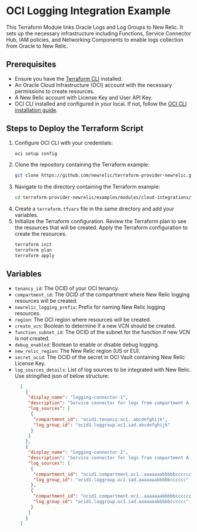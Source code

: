 # OCI Logging Integration Example

This Terraform Module links Oracle Logs and Log Groups to New Relic. It sets up the necessary infrastructure including Functions, Service Connector Hub, IAM policies, and Networking Components to enable logs collection from Oracle to New Relic.

## Prerequisites

- Ensure you have the [Terraform CLI](https://learn.hashicorp.com/tutorials/terraform/install-cli) installed.
- An Oracle Cloud Infrastructure (OCI) account with the necessary permissions to create resources.
- A New Relic account with License Key and User API Key.
- OCI CLI installed and configured in your local. If not, follow the [OCI CLI installation guide](https://docs.oracle.com/en-us/iaas/Content/API/SDKDocs/cliinstall.htm).

## Steps to Deploy the Terraform Script
1. Configure OCI CLI with your credentials:
   ```sh
   oci setup config
   ```
2. Clone the repository containing the Terraform example:
   ```sh
   git clone https://github.com/newrelic/terraform-provider-newrelic.git
   ```
3. Navigate to the directory containing the Terraform example:
   ```sh
   cd terraform-provider-newrelic/examples/modules/cloud-integrations/oci/logging-integrations
    ```
4. Create a `terraform.tfvars` file in the same directory and add your variables.
5. Initialize the Terraform configuration. Review the Terraform plan to see the resources that will be created. Apply the Terraform configuration to create the resources.
   ```sh
   terraform init
   terraform plan
   terraform apply
   ```

## Variables
- `tenancy_id`: The OCID of your OCI tenancy.
- `compartment_id`: The OCID of the compartment where New Relic logging resources will be created.
- `newrelic_logging_prefix`: Prefix for naming New Relic logging resources.
- `region`: The OCI region where resources will be created.
- `create_vcn`: Boolean to determine if a new VCN should be created.
- `function_subnet_id`: The OCID of the subnet for the function if new VCN is not created.
- `debug_enabled`: Boolean to enable or disable debug logging.
- `new_relic_region`: The New Relic region (US or EU).
- `secret_ocid`: The OCID of the secret in OCI Vault containing New Relic License Key.
- `log_sources_details`: List of log sources to be integrated with New Relic. Use stringified json of below structure:
   ```json
     [
       {
        "display_name": "logging-connector-1",
        "description": "Service connector for logs from compartment A to New Relic",
        "log_sources": [
         {
          "compartment_id": "ocid1.tenancy.oc1..abcdefghijk",
          "log_group_id": "ocid1.loggroup.oc1.iad.abcdefghijk"
         }
        ]
       },
       {
        "display_name": "logging-connector-2",
        "description": "Service connector for logs from compartment A to New Relic",
        "log_sources": [
         {
          "compartment_id": "ocid1.compartment.oc1..aaaaaaabbbbbcccccc",
          "log_group_id": "ocid1.loggroup.oc1.iad.aaaaaaabbbbbcccccc"
         },
         {
          "compartment_id": "ocid1.compartment.oc1..aaaaaaabbbbbcccccc",
          "log_group_id": "ocid1.loggroup.oc1.iad.aaaaaaabbbbbcccccc"
         }
        ]
       }
     ]

   ```